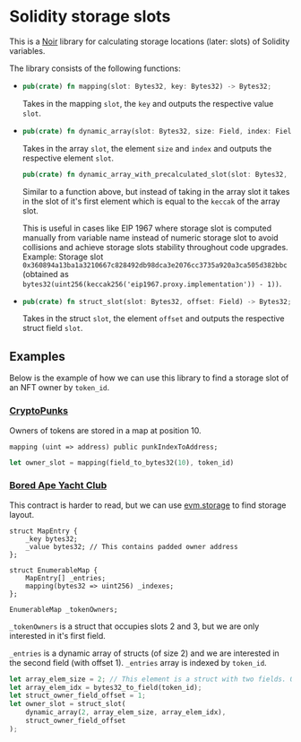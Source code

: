 # Solidity storage slots

This is a [Noir](https://noir-lang.org) library for calculating storage locations (later: slots) of Solidity variables.

The library consists of the following functions:

- ```rust
  pub(crate) fn mapping(slot: Bytes32, key: Bytes32) -> Bytes32;
  ```

  Takes in the mapping `slot`, the `key` and outputs the respective value `slot`.

- ```rust
  pub(crate) fn dynamic_array(slot: Bytes32, size: Field, index: Field) -> Bytes32;
  ```

  Takes in the array `slot`, the element `size` and `index` and outputs the respective element `slot`.

  ```rust
  pub(crate) fn dynamic_array_with_precalculated_slot(slot: Bytes32, size: Field, index: Field) -> Bytes32;
  ```

  Similar to a function above, but instead of taking in the array slot it takes in the slot of it's first element which is equal to the `keccak` of the array slot.

  This is useful in cases like EIP 1967 where storage slot is computed manually from variable name instead of numeric storage slot to avoid collisions and achieve storage slots stability throughout code upgrades.
  Example:
  Storage slot `0x360894a13ba1a3210667c828492db98dca3e2076cc3735a920a3ca505d382bbc` (obtained as `bytes32(uint256(keccak256('eip1967.proxy.implementation')) - 1))`.

- ```rust
  pub(crate) fn struct_slot(slot: Bytes32, offset: Field) -> Bytes32;
  ```

  Takes in the struct `slot`, the element `offset` and outputs the respective struct field `slot`.

## Examples

Below is the example of how we can use this library to find a storage slot of an NFT owner by `token_id`.

### [CryptoPunks](https://etherscan.io/address/0xb47e3cd837ddf8e4c57f05d70ab865de6e193bbb#code)

Owners of tokens are stored in a map at position 10.

```solidity
mapping (uint => address) public punkIndexToAddress;
```

```rust
let owner_slot = mapping(field_to_bytes32(10), token_id)
```

### [Bored Ape Yacht Club](https://etherscan.io/token/0xbc4ca0eda7647a8ab7c2061c2e118a18a936f13d#code)

This contract is harder to read, but we can use [evm.storage](https://evm.storage/eth/19967215/0xbc4ca0eda7647a8ab7c2061c2e118a18a936f13d#table) to find storage layout.

```solidity
struct MapEntry {
    _key bytes32;
    _value bytes32; // This contains padded owner address
};

struct EnumerableMap {
    MapEntry[] _entries;
    mapping(bytes32 => uint256) _indexes;
};

EnumerableMap _tokenOwners;
```

`_tokenOwners` is a struct that occupies slots 2 and 3, but we are only interested in it's first field.

`_entries` is a dynamic array of structs (of size 2) and we are interested in the second field (with offset 1).
`_entries` array is indexed by `token_id`.

```rust
let array_elem_size = 2; // This element is a struct with two fields. Owner is the second field
let array_elem_idx = bytes32_to_field(token_id);
let struct_owner_field_offset = 1;
let owner_slot = struct_slot(
    dynamic_array(2, array_elem_size, array_elem_idx),
    struct_owner_field_offset
);
```
